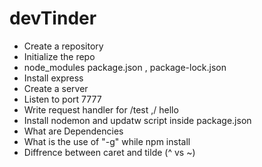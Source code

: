 # devTinder

- Create a  repository
- Initialize  the  repo
-  node_modules package.json ,  package-lock.json
- Install express
- Create a server
- Listen  to port 7777
- Write  request  handler for  /test ,/ hello
- Install  nodemon  and updatw  script  inside  package.json
- What are Dependencies 
- What  is  the  use  of  "-g" while  npm  install
- Diffrence  between  caret and  tilde (^ vs ~)

